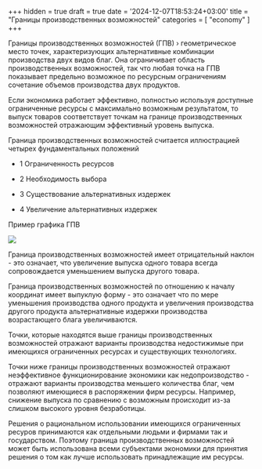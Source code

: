 +++
hidden = true
draft = true
date = '2024-12-07T18:53:24+03:00'
title = "Границы производственных возможностей"
categories = [ "economy" ]
+++

<p>
              Границы производственных возможностей (ГПВ) &rsaquo; геометрическое место точек,
              характеризующих альтернативные комбинации производства двух видов благ. Она
              ограничивает область производственных возможностей, так что любая точка на ГПВ
              показывает предельно возможное по ресурсным ограничениям сочетание объемов
              производства двух продуктов.
            </p>
            <p>
              Если экономика работает эффективно, полностью используя доступные ограниченные ресурсы
              с максимально возможным результатом, то выпуск товаров соответствует точкам на границе
              производственных возможностей отражающим эффективный уровень выпуска.
            </p>
            <p>
              Граница производственных возможностей считается иллюстрацией четырех фундаментальных
              положений
            </p>
            <ul>
              <li>
                <p>1 Ограниченность ресурсов</p>
              </li>
              <li>
                <p>2 Необходимость выбора</p>
              </li>
              <li>
                <p>3 Существование альтернативных издержек</p>
              </li>
              <li>
                <p>4 Увеличение альтернативных издержек</p>
              </li>
            </ul>
            <p>Пример графика ГПВ</p>
            <img src="../images/gpv.png" />
            <p>
              Граница производственных возможностей имеет отрицательный наклон - это означает, что
              увеличение выпуска одного товара всегда сопровождается уменьшением выпуска другого
              товара.
            </p>
            <p>
              Граница производственных возможностей по отношению к началу координат имеет выпуклую
              форму - это означает что по мере уменьшения производства одного продукта и увеличения
              производства другого продукта альтернативные издержки производства возрастающего блага
              увеличиваются.
            </p>
            <p>
              Точки, которые находятся выше границы производственных возможностей отражают варианты
              производства недостижимые при имеющихся ограниченных ресурсах и существующих
              технологиях.
            </p>
            <p>
              Точки ниже границы производственных возможностей отражают неэффективное
              функционирование экономики как недопроизводство - отражают варианты производства
              меньшего количества благ, чем позволяют имеющиеся в распоряжении фирм ресурсы.
              Например, снижение выпуска по сравнению с возможным происходит из-за слишком высокого
              уровня безработицы.
            </p>
            <p>
              Решения о рациональном использовании имеющихся ограниченных ресуров принимаются как
              отдельными людьми и фирмами так и государством. Поэтому граница производственных
              возможностей может быть использована всеми субъектами экономики для принятия решения о
              том как лучше использовать принадлежащие им ресурсы.
            </p>